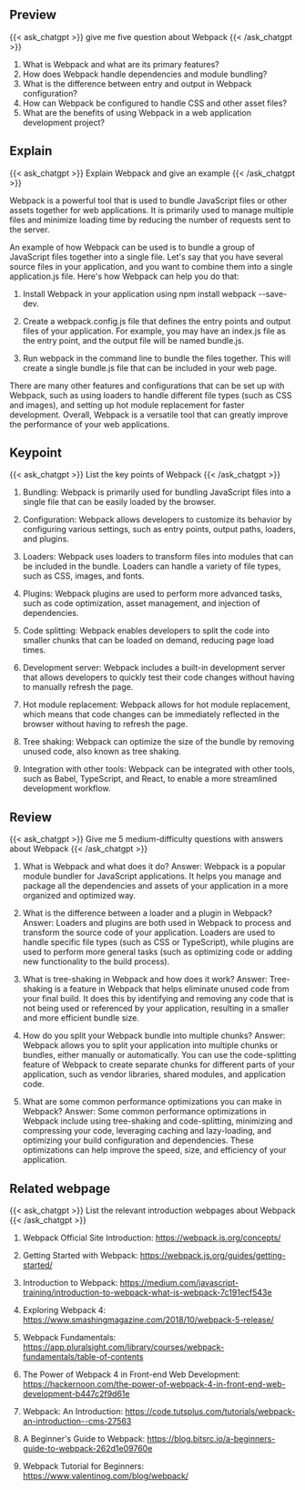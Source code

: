 ## Preview
{{< ask_chatgpt >}}
give me five question about Webpack
{{< /ask_chatgpt >}}



1. What is Webpack and what are its primary features?
2. How does Webpack handle dependencies and module bundling?
3. What is the difference between entry and output in Webpack configuration?
4. How can Webpack be configured to handle CSS and other asset files?
5. What are the benefits of using Webpack in a web application development project?   

## Explain
{{< ask_chatgpt >}}
Explain Webpack and give an example
{{< /ask_chatgpt >}}



Webpack is a powerful tool that is used to bundle JavaScript files or other assets together for web applications. It is primarily used to manage multiple files and minimize loading time by reducing the number of requests sent to the server.

An example of how Webpack can be used is to bundle a group of JavaScript files together into a single file. Let's say that you have several source files in your application, and you want to combine them into a single application.js file. Here's how Webpack can help you do that:

1. Install Webpack in your application using npm install webpack --save-dev.

2. Create a webpack.config.js file that defines the entry points and output files of your application. For example, you may have an index.js file as the entry point, and the output file will be named bundle.js.

3. Run webpack in the command line to bundle the files together. This will create a single bundle.js file that can be included in your web page.

There are many other features and configurations that can be set up with Webpack, such as using loaders to handle different file types (such as CSS and images), and setting up hot module replacement for faster development. Overall, Webpack is a versatile tool that can greatly improve the performance of your web applications.   

## Keypoint
{{< ask_chatgpt >}}
List the key points of Webpack
{{< /ask_chatgpt >}}



1. Bundling: Webpack is primarily used for bundling JavaScript files into a single file that can be easily loaded by the browser.

2. Configuration: Webpack allows developers to customize its behavior by configuring various settings, such as entry points, output paths, loaders, and plugins.

3. Loaders: Webpack uses loaders to transform files into modules that can be included in the bundle. Loaders can handle a variety of file types, such as CSS, images, and fonts.

4. Plugins: Webpack plugins are used to perform more advanced tasks, such as code optimization, asset management, and injection of dependencies.

5. Code splitting: Webpack enables developers to split the code into smaller chunks that can be loaded on demand, reducing page load times.

6. Development server: Webpack includes a built-in development server that allows developers to quickly test their code changes without having to manually refresh the page.

7. Hot module replacement: Webpack allows for hot module replacement, which means that code changes can be immediately reflected in the browser without having to refresh the page.

8. Tree shaking: Webpack can optimize the size of the bundle by removing unused code, also known as tree shaking.

9. Integration with other tools: Webpack can be integrated with other tools, such as Babel, TypeScript, and React, to enable a more streamlined development workflow.   

## Review
{{< ask_chatgpt >}}
Give me 5 medium-difficulty questions with answers about Webpack
{{< /ask_chatgpt >}}



1. What is Webpack and what does it do?
Answer: Webpack is a popular module bundler for JavaScript applications. It helps you manage and package all the dependencies and assets of your application in a more organized and optimized way.

2. What is the difference between a loader and a plugin in Webpack?
Answer: Loaders and plugins are both used in Webpack to process and transform the source code of your application. Loaders are used to handle specific file types (such as CSS or TypeScript), while plugins are used to perform more general tasks (such as optimizing code or adding new functionality to the build process).

3. What is tree-shaking in Webpack and how does it work?
Answer: Tree-shaking is a feature in Webpack that helps eliminate unused code from your final build. It does this by identifying and removing any code that is not being used or referenced by your application, resulting in a smaller and more efficient bundle size.

4. How do you split your Webpack bundle into multiple chunks?
Answer: Webpack allows you to split your application into multiple chunks or bundles, either manually or automatically. You can use the code-splitting feature of Webpack to create separate chunks for different parts of your application, such as vendor libraries, shared modules, and application code.

5. What are some common performance optimizations you can make in Webpack?
Answer: Some common performance optimizations in Webpack include using tree-shaking and code-splitting, minimizing and compressing your code, leveraging caching and lazy-loading, and optimizing your build configuration and dependencies. These optimizations can help improve the speed, size, and efficiency of your application.   

## Related webpage
{{< ask_chatgpt >}}
List the relevant introduction webpages about Webpack
{{< /ask_chatgpt >}}



1. Webpack Official Site Introduction: 
https://webpack.js.org/concepts/

2. Getting Started with Webpack: 
https://webpack.js.org/guides/getting-started/

3. Introduction to Webpack: 
https://medium.com/javascript-training/introduction-to-webpack-what-is-webpack-7c191ecf543e

4. Exploring Webpack 4: 
https://www.smashingmagazine.com/2018/10/webpack-5-release/

5. Webpack Fundamentals: 
https://app.pluralsight.com/library/courses/webpack-fundamentals/table-of-contents

6. The Power of Webpack 4 in Front-end Web Development: 
https://hackernoon.com/the-power-of-webpack-4-in-front-end-web-development-b447c2f9d61e

7. Webpack: An Introduction: 
https://code.tutsplus.com/tutorials/webpack-an-introduction--cms-27563

8. A Beginner's Guide to Webpack: 
https://blog.bitsrc.io/a-beginners-guide-to-webpack-262d1e09760e

9. Webpack Tutorial for Beginners: 
https://www.valentinog.com/blog/webpack/   

